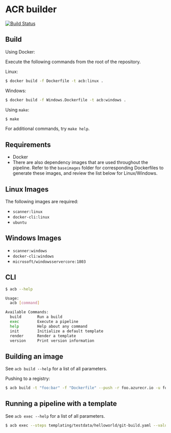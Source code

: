 # ACR builder

[![Build Status](https://travis-ci.org/Azure/acr-builder.svg?branch=master)](https://travis-ci.org/Azure/acr-builder)

## Build

Using Docker:

Execute the following commands from the root of the repository.

Linux:

```sh
$ docker build -f Dockerfile -t acb:linux .
```

Windows:

```sh
$ docker build -f Windows.Dockerfile -t acb:windows .
```

Using `make`:

```sh
$ make
```

For additional commands, try `make help`.

## Requirements

- Docker
- There are also dependency images that are used throughout the pipeline. Refer to the `baseimages` folder for corresponding Dockerfiles to generate these images, and review the list below for Linux/Windows.

## Linux Images

The following images are required:

- `scanner:linux`
- `docker-cli:linux`
- `ubuntu`

## Windows Images

- `scanner:windows`
- `docker-cli:windows`
- `microsoft/windowsservercore:1803`

## CLI

```sh
$ acb --help

Usage:
  acb [command]

Available Commands:
  build       Run a build
  exec        Execute a pipeline
  help        Help about any command
  init        Initialize a default template
  render      Render a template
  version     Print version information
```

## Building an image

See `acb build --help` for a list of all parameters.

Pushing to a registry:

```sh
$ acb build -t "foo:bar" -f "Dockerfile" --push -r foo.azurecr.io -u foo -p foo "https://github.com/Azure/acr-builder.git"
```

## Running a pipeline with a template

See `acb exec --help` for a list of all parameters.

```sh
$ acb exec --steps templating/testdata/helloworld/git-build.yaml --values templating/testdata/helloworld/values.yaml --id demo -r foo.azurecr.io -u username -p pw
```
